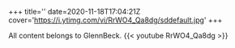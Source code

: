 +++
title=''
date=2020-11-18T17:04:21Z
cover='https://i.ytimg.com/vi/RrWO4_Qa8dg/sddefault.jpg'
+++

All content belongs to GlennBeck.
{{< youtube RrWO4_Qa8dg >}}
